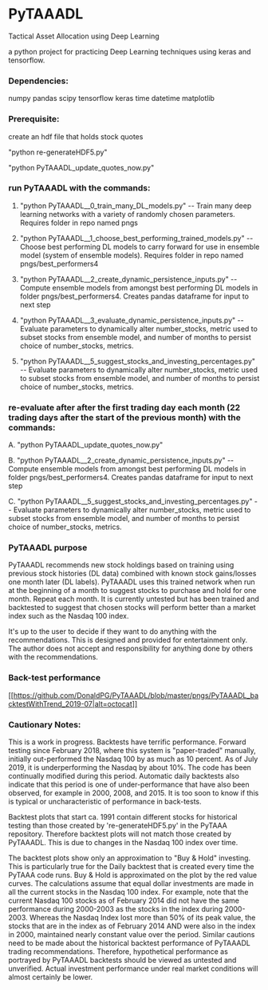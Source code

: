 # PyTAAADL

Tactical Asset Allocation using Deep Learning

a python project for practicing Deep Learning techniques using keras and tensorflow.

### Dependencies:

numpy pandas scipy tensorflow keras time datetime matplotlib

### Prerequisite:

create an hdf file that holds stock quotes

"python re-generateHDF5.py"

"python PyTAAADL_update_quotes_now.py"



### run PyTAAADL with the commands:

1. "python PyTAAADL__0_train_many_DL_models.py" -- Train many deep learning networks with a variety of randomly chosen parameters. Requires folder in repo named pngs
       
2. "python PyTAAADL__1_choose_best_performing_trained_models.py" -- Choose best performing DL models to carry forward for use in ensemble model (system of ensemble models). Requires folder in repo named pngs/best_performers4
         
3. "python PyTAAADL__2_create_dynamic_persistence_inputs.py" -- Compute ensemble models from amongst best performing DL models in folder pngs/best_performers4. Creates pandas dataframe for input to next step

4. "python PyTAAADL__3_evaluate_dynamic_persistence_inputs.py" -- Evaluate parameters to dynamically alter number_stocks, metric used to subset stocks from ensemble model, and number of months to persist choice of number_stocks, metrics.

5. "python PyTAAADL__5_suggest_stocks_and_investing_percentages.py" -- Evaluate parameters to dynamically alter number_stocks, metric used to subset stocks from ensemble model, and number of months to persist choice of number_stocks, metrics.


### re-evaluate after after the first trading day each month (22 trading days after the start of the previous month) with the commands:

A. "python PyTAAADL_update_quotes_now.py"         

B. "python PyTAAADL__2_create_dynamic_persistence_inputs.py" -- Compute ensemble models from amongst best performing DL models in folder pngs/best_performers4. Creates pandas dataframe for input to next step

C. "python PyTAAADL__5_suggest_stocks_and_investing_percentages.py" -- Evaluate parameters to dynamically alter number_stocks, metric used to subset stocks from ensemble model, and number of months to persist choice of number_stocks, metrics.
       
### PyTAAADL purpose

PyTAAADL recommends new stock holdings based on training using previous stock histories (DL data) combined with known stock gains/losses one month later (DL labels). PyTAAADL uses this trained network when run at the beginning of a month to suggest stocks to purchase and hold for one month. Repeat each month. It is currently untested but has been trained and backtested to suggest that chosen stocks will perform better than a market index such as the Nasdaq 100 index.

It's up to the user to decide if they want to do anything with the recommendations. This is designed and provided for entertainment only. The author does not accept and responsibility for anything done by others with the recommendations.

### Back-test performance

[[https://github.com/DonaldPG/PyTAAADL/blob/master/pngs/PyTAAADL_backtestWithTrend_2019-07|alt=octocat]]

### Cautionary Notes:

This is a work in progress. Backtests have terrific performance. Forward testing since February 2018, where this system is "paper-traded" manually, initially out-performed the Nasdaq 100 by as much as 10 percent. As of July 2019, it is underperforming the Nasdaq by about 10%. The code has been continually modified during this period. Automatic daily backtests also indicate that this period is one of under-performance that have also been observed, for example in 2000, 2008, and 2015. It is too soon to know if this is typical or uncharacteristic of performance in back-tests.

Backtest plots that start ca. 1991 contain different stocks for historical testing than those created by 're-generateHDF5.py' in the PyTAAA repository. Therefore backtest plots will not match those created by PyTAAADL. This is due to changes in the Nasdaq 100 index over time.

The backtest plots show only an approximation to "Buy & Hold" investing. This is particularly true for the Daily backtest that is created every time the PyTAAA code runs. Buy & Hold is approximated on the plot by the red value curves. The calculations assume that equal dollar investments are made in all the current stocks in the Nasdaq 100 index. For example, note that the current Nasdaq 100 stocks as of February 2014 did not have the same performance during 2000-2003 as the stocks in the index during 2000-2003. Whereas the Nasdaq Index lost more than 50% of its peak value, the stocks that are in the index as of February 2014 AND were also in the index in 2000, maintained nearly constant value over the period. Similar cautions need to be made about the historical backtest performance of PyTAAADL trading recommendations. Therefore, hypothetical performance as portrayed by PyTAAADL backtests should be viewed as untested and unverified. Actual investment performance under real market conditions will almost certainly be lower.
